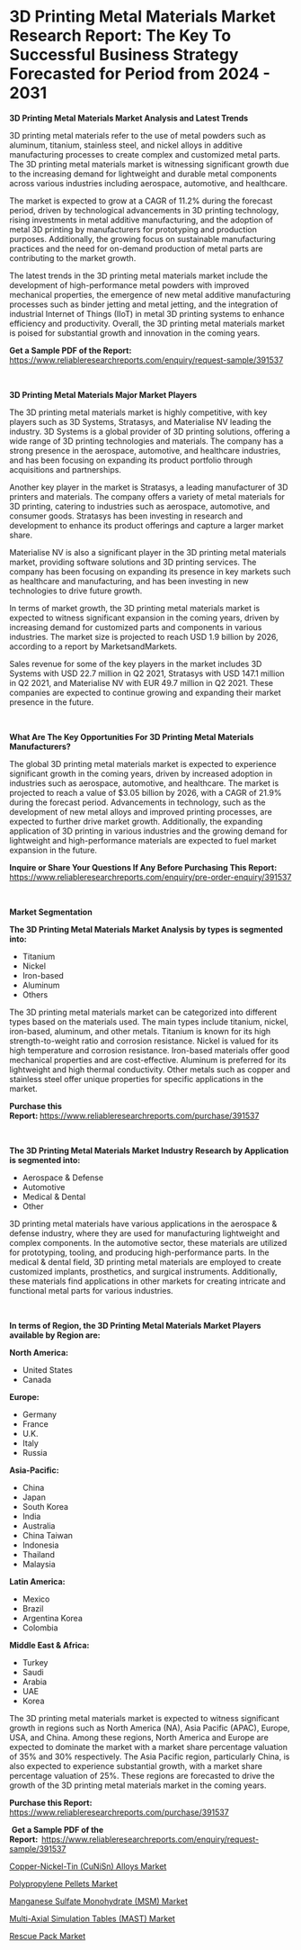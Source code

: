 <p><h1>3D Printing Metal Materials Market Research Report: The Key To Successful Business Strategy Forecasted for Period from 2024 - 2031</h1></p><p><strong>3D Printing Metal Materials Market Analysis and Latest Trends</strong></p>
<p><p>3D printing metal materials refer to the use of metal powders such as aluminum, titanium, stainless steel, and nickel alloys in additive manufacturing processes to create complex and customized metal parts. The 3D printing metal materials market is witnessing significant growth due to the increasing demand for lightweight and durable metal components across various industries including aerospace, automotive, and healthcare.</p><p>The market is expected to grow at a CAGR of 11.2% during the forecast period, driven by technological advancements in 3D printing technology, rising investments in metal additive manufacturing, and the adoption of metal 3D printing by manufacturers for prototyping and production purposes. Additionally, the growing focus on sustainable manufacturing practices and the need for on-demand production of metal parts are contributing to the market growth.</p><p>The latest trends in the 3D printing metal materials market include the development of high-performance metal powders with improved mechanical properties, the emergence of new metal additive manufacturing processes such as binder jetting and metal jetting, and the integration of industrial Internet of Things (IIoT) in metal 3D printing systems to enhance efficiency and productivity. Overall, the 3D printing metal materials market is poised for substantial growth and innovation in the coming years.</p></p>
<p><strong>Get a Sample PDF of the Report:&nbsp;</strong> <a href="https://www.reliableresearchreports.com/enquiry/request-sample/391537">https://www.reliableresearchreports.com/enquiry/request-sample/391537</a></p>
<p>&nbsp;</p>
<p><strong>3D Printing Metal Materials Major Market Players</strong></p>
<p><p>The 3D printing metal materials market is highly competitive, with key players such as 3D Systems, Stratasys, and Materialise NV leading the industry. 3D Systems is a global provider of 3D printing solutions, offering a wide range of 3D printing technologies and materials. The company has a strong presence in the aerospace, automotive, and healthcare industries, and has been focusing on expanding its product portfolio through acquisitions and partnerships.</p><p>Another key player in the market is Stratasys, a leading manufacturer of 3D printers and materials. The company offers a variety of metal materials for 3D printing, catering to industries such as aerospace, automotive, and consumer goods. Stratasys has been investing in research and development to enhance its product offerings and capture a larger market share.</p><p>Materialise NV is also a significant player in the 3D printing metal materials market, providing software solutions and 3D printing services. The company has been focusing on expanding its presence in key markets such as healthcare and manufacturing, and has been investing in new technologies to drive future growth.</p><p>In terms of market growth, the 3D printing metal materials market is expected to witness significant expansion in the coming years, driven by increasing demand for customized parts and components in various industries. The market size is projected to reach USD 1.9 billion by 2026, according to a report by MarketsandMarkets.</p><p>Sales revenue for some of the key players in the market includes 3D Systems with USD 22.7 million in Q2 2021, Stratasys with USD 147.1 million in Q2 2021, and Materialise NV with EUR 49.7 million in Q2 2021. These companies are expected to continue growing and expanding their market presence in the future.</p></p>
<p>&nbsp;</p>
<p><strong>What Are The Key Opportunities For 3D Printing Metal Materials Manufacturers?</strong></p>
<p><p>The global 3D printing metal materials market is expected to experience significant growth in the coming years, driven by increased adoption in industries such as aerospace, automotive, and healthcare. The market is projected to reach a value of $3.05 billion by 2026, with a CAGR of 21.9% during the forecast period. Advancements in technology, such as the development of new metal alloys and improved printing processes, are expected to further drive market growth. Additionally, the expanding application of 3D printing in various industries and the growing demand for lightweight and high-performance materials are expected to fuel market expansion in the future.</p></p>
<p><strong>Inquire or Share Your Questions If Any Before Purchasing This Report:</strong> <a href="https://www.reliableresearchreports.com/enquiry/pre-order-enquiry/391537">https://www.reliableresearchreports.com/enquiry/pre-order-enquiry/391537</a></p>
<p>&nbsp;</p>
<p><strong>Market Segmentation</strong></p>
<p><strong>The 3D Printing Metal Materials Market Analysis by types is segmented into:</strong></p>
<p><ul><li>Titanium</li><li>Nickel</li><li>Iron-based</li><li>Aluminum</li><li>Others</li></ul></p>
<p><p>The 3D printing metal materials market can be categorized into different types based on the materials used. The main types include titanium, nickel, iron-based, aluminum, and other metals. Titanium is known for its high strength-to-weight ratio and corrosion resistance. Nickel is valued for its high temperature and corrosion resistance. Iron-based materials offer good mechanical properties and are cost-effective. Aluminum is preferred for its lightweight and high thermal conductivity. Other metals such as copper and stainless steel offer unique properties for specific applications in the market.</p></p>
<p><strong>Purchase this Report:&nbsp;</strong><a href="https://www.reliableresearchreports.com/purchase/391537">https://www.reliableresearchreports.com/purchase/391537</a></p>
<p>&nbsp;</p>
<p><strong>The 3D Printing Metal Materials Market Industry Research by Application is segmented into:</strong></p>
<p><ul><li>Aerospace & Defense</li><li>Automotive</li><li>Medical & Dental</li><li>Other</li></ul></p>
<p><p>3D printing metal materials have various applications in the aerospace & defense industry, where they are used for manufacturing lightweight and complex components. In the automotive sector, these materials are utilized for prototyping, tooling, and producing high-performance parts. In the medical & dental field, 3D printing metal materials are employed to create customized implants, prosthetics, and surgical instruments. Additionally, these materials find applications in other markets for creating intricate and functional metal parts for various industries.</p></p>
<p>&nbsp;</p>
<p><strong>In terms of Region, the 3D Printing Metal Materials Market Players available by Region are:</strong></p>
<p>
    <p> <strong> North America: </strong>
        <ul>
            <li>United States</li>
            <li>Canada</li>
        </ul>
        </p> 
    <p> <strong> Europe: </strong>
        <ul>
            <li>Germany</li>
            <li>France</li>
            <li>U.K.</li>
            <li>Italy</li>
            <li>Russia</li>
        </ul>
        </p> 
    <p> <strong> Asia-Pacific: </strong>
        <ul>
            <li>China</li>
            <li>Japan</li>
            <li>South Korea</li>
            <li>India</li>
            <li>Australia</li>
            <li>China Taiwan</li>
            <li>Indonesia</li>
            <li>Thailand</li>
            <li>Malaysia</li>
        </ul>
        </p> 
    <p> <strong> Latin America: </strong>
        <ul>
            <li>Mexico</li>
            <li>Brazil</li>
            <li>Argentina Korea</li>
            <li>Colombia</li>
        </ul>
        </p> 
    <p> <strong> Middle East & Africa: </strong>
        <ul>
            <li>Turkey</li>
            <li>Saudi</li>
            <li>Arabia</li>
            <li>UAE</li>
            <li>Korea</li>
        </ul>
    </p>
    </p>
<p><p>The 3D printing metal materials market is expected to witness significant growth in regions such as North America (NA), Asia Pacific (APAC), Europe, USA, and China. Among these regions, North America and Europe are expected to dominate the market with a market share percentage valuation of 35% and 30% respectively. The Asia Pacific region, particularly China, is also expected to experience substantial growth, with a market share percentage valuation of 25%. These regions are forecasted to drive the growth of the 3D printing metal materials market in the coming years.</p></p>
<p><strong>Purchase this Report: </strong><a href="https://www.reliableresearchreports.com/purchase/391537">https://www.reliableresearchreports.com/purchase/391537</a></p>
<p>&nbsp;<strong>Get a Sample PDF of the Report:&nbsp;&nbsp;</strong><a href="https://www.reliableresearchreports.com/enquiry/request-sample/391537">https://www.reliableresearchreports.com/enquiry/request-sample/391537</a></p>
<p><strong></strong></p>
<p><p><a href="https://unruly-ladybug-44b.notion.site/Copper-Nickel-Tin-CuNiSn-Alloys-Market-Dynamics-2024-2031-Also-about-Its-Market-Trends-Projectio-f0ccce6058d84697b192a303632fa228">Copper-Nickel-Tin (CuNiSn) Alloys Market</a></p><p><a href="https://view.publitas.com/reportprime-1/polypropylene-pellets-market-size-reflecting-a-forecast-till-2031-market-by-type-by-application-and-by-geography/">Polypropylene Pellets Market</a></p><p><a href="https://meowing-lemming-dd3.notion.site/Manganese-Sulfate-Monohydrate-MSM-Market-Research-Report-Unlocks-Analysis-on-the-Market-Financial--3136f9b7ff9a4ca5872bc6ca09c0d13c">Manganese Sulfate Monohydrate (MSM) Market</a></p><p><a href="https://cute-banjo-8ca.notion.site/Multi-Axial-Simulation-Tables-MAST-Market-Research-Report-Forecasted-for-Period-from-2024-2031--459767cbd7c142bebdc3d9be84f6f245">Multi-Axial Simulation Tables (MAST) Market</a></p><p><a href="https://view.publitas.com/reportprime-1/rescue-pack-market-dynamics-2024-2031-also-about-its-market-trends-projections-and-opportunities/">Rescue Pack Market</a></p></p>